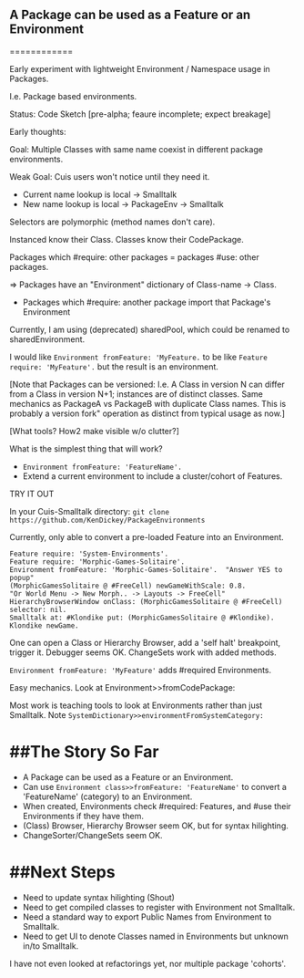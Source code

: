 ## A Package can be used as a Feature or an Environment
============

Early experiment with lightweight Environment / Namespace usage in Packages.

I.e. Package based environments.

Status: Code Sketch [pre-alpha; feaure incomplete; expect breakage]


Early thoughts:

Goal: Multiple Classes with same name coexist in different package environments.

Weak Goal: Cuis users won't notice until they need it.

- Current name lookup is local -> Smalltalk
- New name lookup is local -> PackageEnv -> Smalltalk

Selectors are polymorphic (method names don't care).

Instanced know their Class.  Classes know their CodePackage.

Packages which #require: other packages = packages #use: other packages.

=> Packages have an "Environment" dictionary of Class-name -> Class.

- Packages which #require: another package import that Package's Environment

Currently, I am using (deprecated) sharedPool, which could be renamed to sharedEnvironment.

I would like ```Environment fromFeature: 'MyFeature.``` to be like ```Feature require: 'MyFeature'.``` but the result is an environment.

[Note that Packages can be versioned: I.e. A Class in version N can differ from a Class in version N+1; instances are of distinct classes.  Same mechanics as PackageA vs PackageB with duplicate Class names.  This is probably a version fork" operation as distinct from typical usage as now.]


[What tools?  How2 make visible w/o clutter?]

What is the simplest thing that will work?

- ```Environment fromFeature: 'FeatureName'.```
- Extend a current environment to include a cluster/cohort of Features.

TRY IT OUT

In your Cuis-Smalltalk directory:
```git clone https://github.com/KenDickey/PackageEnvironments```

Currently, only able to convert a pre-loaded Feature into an Environment.

````smalltalk
Feature require: 'System-Environments'.
Feature require: 'Morphic-Games-Solitaire'.
Environment fromFeature: 'Morphic-Games-Solitaire'.  "Answer YES to popup"
(MorphicGamesSolitaire @ #FreeCell) newGameWithScale: 0.8.
"Or World Menu -> New Morph.. -> Layouts -> FreeCell"
HierarchyBrowserWindow onClass: (MorphicGamesSolitaire @ #FreeCell) selector: nil.
Smalltalk at: #Klondike put: (MorphicGamesSolitaire @ #Klondike).
Klondike newGame.
````

One can open a Class or Hierarchy Browser, add a 'self halt' breakpoint, trigger it.  Debugger seems OK.  ChangeSets work with added methods.

```Environment fromFeature: 'MyFeature'``` adds #required Environments.

Easy mechanics.  Look at Environment>>fromCodePackage:

Most work is teaching tools to look at Environments rather than just Smalltalk.  Note ```SystemDictionary>>environmentFromSystemCategory:```

##The Story So Far
==========
- A Package can be used as a Feature or an Environment.
- Can use ```Environment class>>fromFeature: 'FeatureName'``` to convert a 'FeatureName' (category) to an Environment.
- When created, Environments check #required: Features, and #use their Environments if they have them.
- (Class) Browser, Hierarchy Browser seem OK, but for syntax hilighting.
- ChangeSorter/ChangeSets seem OK.

##Next Steps
==========
- Need to update syntax hilighting (Shout) 
- Need to get compiled classes to register with Environment not Smalltalk.
- Need a standard way to export Public Names from Environment to Smalltalk.
- Need to get UI to denote Classes named in Environments but unknown in/to Smalltalk.

I have not even looked at refactorings yet, nor multiple package 'cohorts'.

